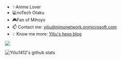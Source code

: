 




- ✨Anime Lover 
- 💻noTech Otaku 
- 🎮Fan of Mihoyo
- 📫 Contact me: yiliu@nimonetwork.onmicrosoft.com
- 💡 Know me more: [Yiliu's hexo blog](https://yiliu1412.github.io/about/)

![](https://github-readme-stats.vercel.app/api/top-langs/?username=yiliu1412&theme=dark&layout=compact&)

![Yiliu1412's github stats](https://github-readme-stats.vercel.app/api?username=yiliu1412&show_icons=true&theme=dark&count_private=true)

<!--
[![Readme Card](https://github-readme-stats.vercel.app/api/pin/?username=chshzhe&repo=Indecipherable-Watermark)](https://github.com/chshzhe/Indecipherable-Watermark)


![bilibili](https://stats.justsong.cn/api/bilibili/?id=27030304&theme=dark)
-->
